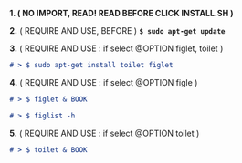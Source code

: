 
**1. ( NO IMPORT, READ! READ BEFORE CLICK INSTALL.SH )** 

**2.** ( REQUIRE AND USE, BEFORE  )  **`` $ sudo apt-get update ``** 

**3.** ( REQUIRE AND USE : if select @OPTION figlet, toilet ) 

```markdown
# > $ sudo apt-get install toilet figlet
```

**4.** ( REQUIRE AND USE : if select @OPTION figle ) 

```markdown
# > $ figlet & BOOK
```

```markdown
# > $ figlist -h 
```

**5.** ( REQUIRE AND USE :  if select @OPTION toilet ) 

```markdown
# > $ toilet & BOOK
```





